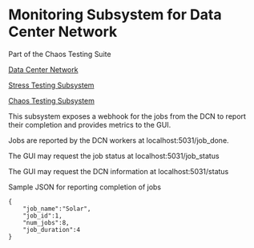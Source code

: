 # Monitoring Subsystem for Data Center Network

Part of the Chaos Testing Suite

[Data Center Network](https://github.com/tapankarnik/DCN)

[Stress Testing Subsystem](https://github.com/tapankarnik/Stress-Testing)

[Chaos Testing Subsystem](https://github.com/tapankarnik/Chaos-Testing)

This subsystem exposes a webhook for the jobs from the DCN to report their completion and provides metrics to the GUI.

Jobs are reported by the DCN workers at localhost:5031/job_done.

The GUI may request the job status at localhost:5031/job_status

The GUI may request the DCN information at localhost:5031/status

Sample JSON for reporting completion of jobs

    {
        "job_name":"Solar",
        "job_id":1,
        "num_jobs":8,
        "job_duration":4
    }


